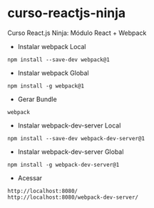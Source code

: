 # curso-reactjs-ninja

Curso React.js Ninja: Módulo React + Webpack

- Instalar webpack Local

```npm
npm install --save-dev webpack@1
```

- Instalar webpack Global

```npm
npm install -g webpack@1
```

- Gerar Bundle

```npm
webpack
```

- Instalar webpack-dev-server Local

```npm
npm install --save-dev webpack-dev-server@1
```

- Instalar webpack-dev-server Global

```npm
npm install -g webpack-dev-server@1
```

- Acessar

```
http://localhost:8080/
http://localhost:8080/webpack-dev-server/
```
